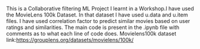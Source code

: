 This is a Collaborative filtering ML Project I learnt in a Workshop.I have used the MovieLens 100k Dataset.
In that dataset I have used u.data and u.item files.
I have used correlation factor to predict similar movies based on user ratings and similarities.
The main code is present in the .ipynb file with comments as to what each line of code does.
Movielens100k dataset link:https://grouplens.org/datasets/movielens/100k/
